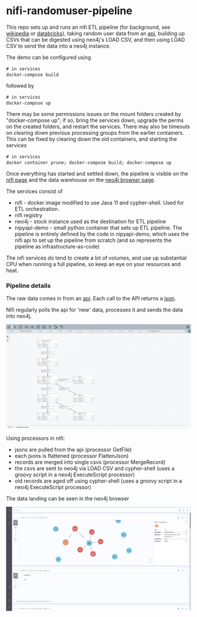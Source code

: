 # nifi-randomuser-pipeline
This repo sets up and runs an nifi ETL pipeline (for background, see [wikipedia](https://en.wikipedia.org/wiki/Extract,_transform,_load) or [databricks](https://databricks.com/glossary/extract-transform-load)), taking random user data from an [api](https://randomuser.me/api/), building up CSVs that can be digested using neo4j's LOAD CSV, and then using LOAD CSV to send the data into a neo4j instance.

The demo can be configured using
```
# in services
docker-compose build
```
followed by
```
# in services
docker-compose up
```
There may be some permissions issues on the mount folders created by "docker-compose up"; if so, bring the services down, upgrade the perms on the created folders, and restart the services. There may also be timeouts on clearing down previous processing groups from the earlier containers. This can be fixed by clearing down the old containers, and starting the services
```
# in services
docker container prune; docker-compose build; docker-compose up
```

Once everything has started and settled down, the pipeline is visible on the [nifi page](http://localhost:8091/nifi) and the data warehouse on the [neo4j browser page](http://localhost:7474).

The services consist of
- nifi - docker image modified to use Java 11 and cypher-shell. Used for ETL orchestration.
- nifi registry
- neo4j - stock instance used as the destination for ETL pipeline
- nipyapi-demo - small python container that sets up ETL pipeline. The pipeline is entirely defined by the code in nipyapi-demo, which uses the nifi api to set up the pipeline from scratch (and so represents the pipeline as infrastructure-as-code)

The nifi services do tend to create a lot of volumes, and use up substantial CPU when running a full pipeline, so keep an eye on your resources and heat.

### Pipeline details

The raw data comes in from an [api](https://randomuser.me/api/). Each call to the API returns a [json](docs/randomuser-example.json).

Nifi regularly polls the api for 'new' data, processes it and sends the data into neo4j.

![image info](docs/nifi.jpg)

Using processors in nifi:
- jsons are pulled from the api (processor GetFile)
- each jsons is flattened (processor FlattenJson)
- records are merged into single csvs (processor MergeRecord)
- the csvs are sent to neo4j via LOAD CSV and cypher-shell (uses a groovy script in a neo4j ExecuteScript processor)
- old records are aged off using cypher-shell (uses a groovy script in a neo4j ExecuteScript processor)

The data landing can be seen in the neo4j browser

![image info](docs/neo4j_browser.jpg)
